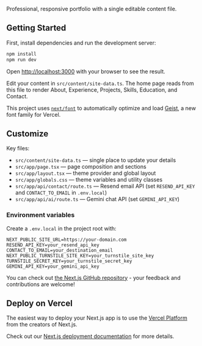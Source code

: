 Professional, responsive portfolio with a single editable content file.

## Getting Started

First, install dependencies and run the development server:

```bash
npm install
npm run dev
```

Open [http://localhost:3000](http://localhost:3000) with your browser to see the result.

Edit your content in `src/content/site-data.ts`. The home page reads from this file to render About, Experience, Projects, Skills, Education, and Contact.

This project uses [`next/font`](https://nextjs.org/docs/app/building-your-application/optimizing/fonts) to automatically optimize and load [Geist](https://vercel.com/font), a new font family for Vercel.

## Customize

Key files:

- `src/content/site-data.ts` — single place to update your details
- `src/app/page.tsx` — page composition and sections
- `src/app/layout.tsx` — theme provider and global layout
- `src/app/globals.css` — theme variables and utility classes
 - `src/app/api/contact/route.ts` — Resend email API (set `RESEND_API_KEY` and `CONTACT_TO_EMAIL` in `.env.local`)
 - `src/app/api/ai/route.ts` — Gemini chat API (set `GEMINI_API_KEY`)

### Environment variables

Create a `.env.local` in the project root with:

```
NEXT_PUBLIC_SITE_URL=https://your-domain.com
RESEND_API_KEY=your_resend_api_key
CONTACT_TO_EMAIL=your_destination_email
NEXT_PUBLIC_TURNSTILE_SITE_KEY=your_turnstile_site_key
TURNSTILE_SECRET_KEY=your_turnstile_secret_key
GEMINI_API_KEY=your_gemini_api_key
```

You can check out [the Next.js GitHub repository](https://github.com/vercel/next.js) - your feedback and contributions are welcome!

## Deploy on Vercel

The easiest way to deploy your Next.js app is to use the [Vercel Platform](https://vercel.com/new?utm_medium=default-template&filter=next.js&utm_source=create-next-app&utm_campaign=create-next-app-readme) from the creators of Next.js.

Check out our [Next.js deployment documentation](https://nextjs.org/docs/app/building-your-application/deploying) for more details.
